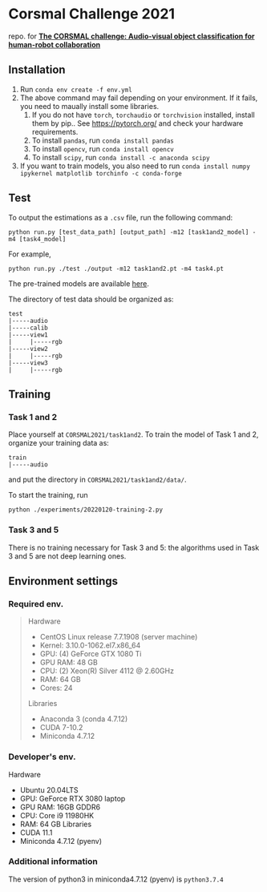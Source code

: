 # Corsmal Challenge 2021
repo. for [**The CORSMAL challenge: Audio-visual object classification for human-robot collaboration**](https://corsmal.eecs.qmul.ac.uk/challenge.html)

<!-- ## Get Start -->
## Installation
1. Run 
`conda env create -f env.yml`
2. The above command may fail depending on your environment. If it fails, you need to maually install some libraries.
    1. If you do not have `torch`, `torchaudio` or `torchvision` installed, install them by pip.. See https://pytorch.org/ and check your hardware requirements.
    2. To install `pandas`, run
    `conda install pandas`
    3. To install `opencv`, run
    `conda install opencv`
    4. To install `scipy`, run
    `conda install -c anaconda scipy`
3. If you want to train models, you also need to run
`conda install numpy ipykernel matplotlib torchinfo -c conda-forge`
<!-- 2. In this directory,  
    `python -m pip install ./ --use-feature=in-tree-build`
3. Additionally, if you want to rewrite the files in `corsmal_challenge`, remove it from dependencies
    `python -m pip uninstall corsmal_challenge` -->

## Test
To output the estimations as a `.csv` file, run the following command:
```
python run.py [test_data_path] [output_path] -m12 [task1and2_model] -m4 [task4_model]
```
For example,
```
python run.py ./test ./output -m12 task1and2.pt -m4 task4.pt
```
The pre-trained models are available [here](https://drive.google.com/drive/folders/1QIs-POJIBtgDl1ufYrX5Sopf6RsHjKSb).

The directory of test data should be organized as:

```
test
|-----audio
|-----calib
|-----view1
|     |-----rgb
|-----view2
|     |-----rgb
|-----view3
|     |-----rgb
```
<!-- Run `inference.py` -->

## Training
### Task 1 and 2
Place yourself at `CORSMAL2021/task1and2`.
To train the model of Task 1 and 2, organize your training data as:
```
train
|-----audio
```
and put the directory in `CORSMAL2021/task1and2/data/`. 

To start the training, run
```
python ./experiments/20220120-training-2.py
```

### Task 3 and 5
There is no training necessary for Task 3 and 5: the algorithms used in Task 3 and 5 are not deep learning ones.

<!-- ### Task 4 -->


## Environment settings
### Required env.
> Hardware
> - CentOS Linux release 7.7.1908 (server machine)
> - Kernel: 3.10.0-1062.el7.x86_64
> - GPU: (4) GeForce GTX 1080 Ti
> - GPU RAM: 48 GB
> - CPU: (2) Xeon(R) Silver 4112 @ 2.60GHz
> - RAM: 64 GB
> - Cores: 24
> 
> Libraries
> - Anaconda 3 (conda 4.7.12)
> - CUDA 7-10.2
> - Miniconda 4.7.12

### Developer's env.
Hardware
- Ubuntu 20.04LTS
- GPU: GeForce RTX 3080 laptop
- GPU RAM: 16GB GDDR6
- CPU: Core i9 11980HK
- RAM: 64 GB
Libraries
- CUDA 11.1
- Miniconda 4.7.12 (pyenv)

### Additional information
The version of python3 in miniconda4.7.12 (pyenv) is `python3.7.4`

<!-- ## Dataset
Download from [official page](https://corsmal.eecs.qmul.ac.uk/containers_manip.html) & unzip them into `data/` directory.  
See `data/` directory for more information. -->

